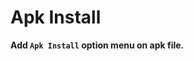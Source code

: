 # Apk Install
<!-- Plugin description -->
**Add `Apk Install` option menu on apk file.**
<!-- Plugin description end -->
